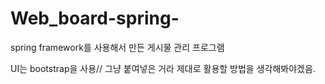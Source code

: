 # Web_board-spring-

spring framework를 사용해서 만든 게시물 관리 프로그램

UI는 bootstrap을 사용// 그냥 붙여넣은 거라 제대로 활용할 방법을 생각해봐야겠음.
